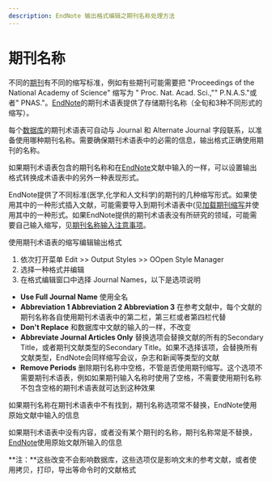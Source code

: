 ```yaml
---
description: EndNote 输出格式编辑之期刊名称处理方法
---
```


# 期刊名称

不同的[期刊](http://www.howsci.com/tag/journaltag/)有不同的缩写标准，例如有些期刊可能需要把 "Proceedings of the National Academy of Science" 缩写为 " Proc. Nat. Acad. Sci.,"" P.N.A.S."或者" PNAS."。[EndNote](http://www.howsci.com/tag/endnote/)的期刊术语表提供了存储期刊名称（全旬和3种不同形式的缩写）。

每个[数据库](http://www.howsci.com/tag/library/)的期刊术语表可自动与 Journal 和 Alternate Journal 字段联系，以准备使用哪种期刊名称。需要确保期刊术语表中的必需的信息，输出格式正确使用期刊的名称。

如果期刊术语表包含的期刊名称和在[EndNote](http://www.howsci.com/tag/endnote/)文献中输入的一样，可以设置输出格式转换成术语表中的另外一种表现形式。

EndNote提供了不同标准\(医学,化学和人文科学\)的期刊的几种缩写形式。如果使用其中的一种形式插入文献，可能需要导入到期刊术语表中\(见[加载期刊缩写](../09TermLists/Loading_SuppliedJrnlAbbrvs.htm)并使用其中的一种形式。如果EndNote提供的期刊术语表没有所研究的领域，可能需要自己输入缩写，见[期刊名称输入注意事项](../09TermLists/Important_PtsAbtEntrgJrnls.htm)。

使用期刊术语表的缩写编辑输出格式

1. 依次打开菜单 Edit &gt;&gt; Output Styles &gt;&gt; OOpen Style Manager
2. 选择一种格式并编辑
3. 在格式编辑窗口中选择 Journal Names，以下是选项说明

* **Use Full Journal Name** 使用全名
* **Abbreviation 1 Abbreviation 2 Abbreviation 3** 在参考文献中，每个文献的期刊名称各自使用期刊术语表中的第二栏，第三栏或者第四栏代替
* **Don't Replace** 和数据库中文献的输入的一样，不改变
* **Abbreviate Journal Articles Only** 替换选项会替换文献的所有的Secondary Title，或者期刊文献类型的Secondary Title。如果不选择该项，会替换所有文献类型，EndNote会同样缩写会议，杂志和新闻等类型的文献
* **Remove Periods** 删除期刊名称中空格，不管是否使用期刊缩写。这个选项不需要期刊术语表，例如如果期刊输入名称时使用了空格，不需要使用期刊名称不包含空格的期刊术语表就可达到这种效果

如果期刊名称在期刊术语表中不有找到，期刊名称选项常不替换，EndNote使用原始文献中输入的信息

如果期刊术语表中没有内容，或者没有某个期刊的名称，期刊名称常是不替换，[EndNote](http://www.howsci.com/tag/endnote/)使用原始文献所输入的信息

**注：**这些改变不会影响数据库，这些选项仅是影响文末的参考文献，或者使用拷贝，打印，导出等命令时的文献格式

